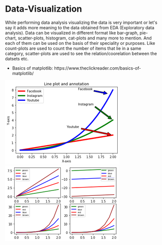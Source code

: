# Data-Visualization

<p>While performing data analysis visualizing the data is very important or let's say it adds more meaning to the data obtained from EDA (Exploratory data analysis).
Data can be visualized in different format like bar-graph, pie-chart, scatter-plots, histogram, cat-plots and many more to mention. And each of them can be used on the basis of their speciality or purposes. Like count-plots are used to count the number of items that lie in a same category, scatter-plots are used to see the relation/coorelation between the datsets etc.  
</p>

<ul>
  <li>Basics of matplotlib: https://www.theclickreader.com/basics-of-matplotlib/</li>
</ul>

<div>
  <img src="Matplotlib/Images of results/Line plot and annotation.png">
  <img src="Matplotlib/Images of results/Subplots.png">
</div>
